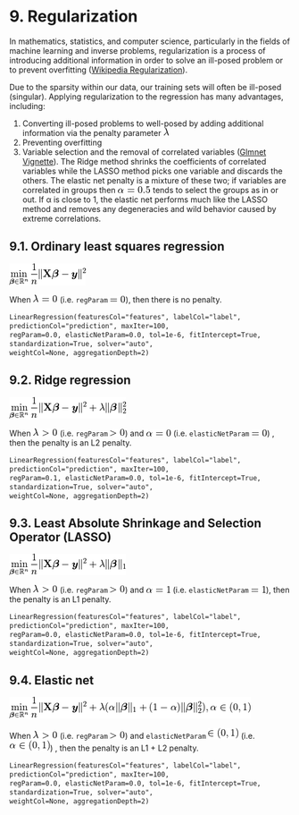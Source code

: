 # 9\. Regularization

In mathematics, statistics, and computer science, particularly in the fields of machine learning and inverse problems, regularization is a process of introducing additional information in order to solve an ill-posed problem or to prevent overfitting ([Wikipedia Regularization](https://en.wikipedia.org/wiki/Regularization_(mathematics))).

Due to the sparsity within our data, our training sets will often be ill-posed (singular). Applying regularization to the regression has many advantages, including:

1.  Converting ill-posed problems to well-posed by adding additional information via the penalty parameter ![\lambda](img/84566f6949f9a2f8734318c284f441f7.jpg)
2.  Preventing overfitting
3.  Variable selection and the removal of correlated variables ([Glmnet Vignette](https://web.stanford.edu/~hastie/Papers/Glmnet_Vignette.pdf)). The Ridge method shrinks the coefficients of correlated variables while the LASSO method picks one variable and discards the others. The elastic net penalty is a mixture of these two; if variables are correlated in groups then ![\alpha=0.5](img/44d0db1ee959675768959ef02c868b32.jpg) tends to select the groups as in or out. If α is close to 1, the elastic net performs much like the LASSO method and removes any degeneracies and wild behavior caused by extreme correlations.

## 9.1\. Ordinary least squares regression

![\min _{\Bbeta\in \mathbb {R} ^{n}}{\frac {1}{n}}\|{\X}\Bbeta -{\y}\|^{2}](img/6869432b79fecd2af9dcc85625f6f356.jpg)

When ![\lambda=0](img/6170e4e4344d720bef3ff354a507f6fa.jpg) (i.e. `regParam` ![=0](img/9b8d35ed3fc944be3e432c47b447f92f.jpg)), then there is no penalty.

```
LinearRegression(featuresCol="features", labelCol="label", predictionCol="prediction", maxIter=100,
regParam=0.0, elasticNetParam=0.0, tol=1e-6, fitIntercept=True, standardization=True, solver="auto",
weightCol=None, aggregationDepth=2)

```

## 9.2\. Ridge regression

![\min _{\Bbeta\in \mathbb {R} ^{n}}{\frac {1}{n}}\|{\X}\Bbeta-{\y}\|^{2}+\lambda \|\Bbeta\|_{2}^{2}](img/007f623d1ec885d996b1b72689ba7cb1.jpg)

When ![\lambda&gt;0](img/85a26958e55acab88aef1ab37443b30b.jpg) (i.e. `regParam` ![&gt;0](img/08c6744e242573f80b23af5dbbf21a94.jpg)) and ![\alpha=0](img/946e2a245a8fae021860977280b52b44.jpg) (i.e. `elasticNetParam` ![=0](img/9b8d35ed3fc944be3e432c47b447f92f.jpg)) , then the penalty is an L2 penalty.

```
LinearRegression(featuresCol="features", labelCol="label", predictionCol="prediction", maxIter=100,
regParam=0.1, elasticNetParam=0.0, tol=1e-6, fitIntercept=True, standardization=True, solver="auto",
weightCol=None, aggregationDepth=2)

```

## 9.3\. Least Absolute Shrinkage and Selection Operator (LASSO)

![\min _{\Bbeta\in \mathbb {R} ^{n}}{\frac {1}{n}}\|{\X}\Bbeta-{\y}\|^{2}+\lambda\|\Bbeta\|_{1}](img/be4d423d387dbcd6a770d4bda5718082.jpg)

When ![\lambda&gt;0](img/85a26958e55acab88aef1ab37443b30b.jpg) (i.e. `regParam` ![&gt;0](img/08c6744e242573f80b23af5dbbf21a94.jpg)) and ![\alpha=1](img/361ef23b0743d01bb30ead2dccc9edca.jpg) (i.e. `elasticNetParam` ![=1](img/0702875bab1a20dbb9d95fab3813c019.jpg)), then the penalty is an L1 penalty.

```
LinearRegression(featuresCol="features", labelCol="label", predictionCol="prediction", maxIter=100,
regParam=0.0, elasticNetParam=0.0, tol=1e-6, fitIntercept=True, standardization=True, solver="auto",
weightCol=None, aggregationDepth=2)

```

## 9.4\. Elastic net

![\min _{\Bbeta\in \mathbb {R} ^{n}}{\frac {1}{n}}\|{\X}\Bbeta-{\y}\|^{2}+\lambda (\alpha \|\Bbeta\|_{1}+(1-\alpha )\|\Bbeta\|_{2}^{2}),\alpha \in (0,1)](img/0ac8a503cc147ea1ccb9c24bf83a5992.jpg)

When ![\lambda&gt;0](img/85a26958e55acab88aef1ab37443b30b.jpg) (i.e. `regParam` ![&gt;0](img/08c6744e242573f80b23af5dbbf21a94.jpg)) and `elasticNetParam` ![\in (0,1)](img/2fbe25eafed24324bfbde9c4d3dca1f4.jpg) (i.e. ![\alpha\in (0,1)](img/c45aab6ee1f6f00de1ac3f428e62b01c.jpg)) , then the penalty is an L1 + L2 penalty.

```
LinearRegression(featuresCol="features", labelCol="label", predictionCol="prediction", maxIter=100,
regParam=0.0, elasticNetParam=0.0, tol=1e-6, fitIntercept=True, standardization=True, solver="auto",
weightCol=None, aggregationDepth=2)

```